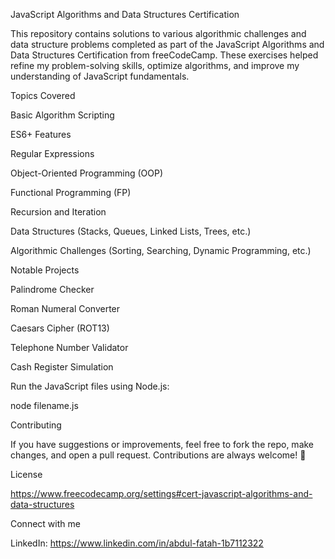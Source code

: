 JavaScript Algorithms and Data Structures Certification 

This repository contains solutions to various algorithmic challenges and data structure problems completed as part of the JavaScript Algorithms and Data Structures Certification from freeCodeCamp. These exercises helped refine my problem-solving skills, optimize algorithms, and improve my understanding of JavaScript fundamentals.

Topics Covered 

Basic Algorithm Scripting

ES6+ Features

Regular Expressions

Object-Oriented Programming (OOP)

Functional Programming (FP)

Recursion and Iteration

Data Structures (Stacks, Queues, Linked Lists, Trees, etc.)

Algorithmic Challenges (Sorting, Searching, Dynamic Programming, etc.)

Notable Projects 

Palindrome Checker 

Roman Numeral Converter 

Caesars Cipher (ROT13) 

Telephone Number Validator 

Cash Register Simulation 

Run the JavaScript files using Node.js:

node filename.js

Contributing 

If you have suggestions or improvements, feel free to fork the repo, make changes, and open a pull request. Contributions are always welcome! 🚀

License 

https://www.freecodecamp.org/settings#cert-javascript-algorithms-and-data-structures

Connect with me 

LinkedIn: https://www.linkedin.com/in/abdul-fatah-1b7112322
